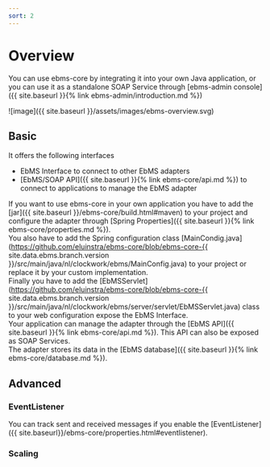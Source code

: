 ```yaml
---
sort: 2
---
```


# Overview
You can use ebms-core by integrating it into your own Java application, or you can use it as a standalone SOAP Service through [ebms-admin console]({{ site.baseurl }}{% link ebms-admin/introduction.md %})

![image]({{ site.baseurl }}/assets/images/ebms-overview.svg)

## Basic
It offers the following interfaces
- EbMS Interface to connect to other EbMS adapters
- [EbMS/SOAP API]({{ site.baseurl }}{% link ebms-core/api.md %}) to connect to applications to manage the EbMS adapter  

If you want to use ebms-core in your own application you have to add the [jar]({{ site.baseurl }}/ebms-core/build.html#maven) to your project and configure the adapter through [Spring Properties]({{ site.baseurl }}{% link ebms-core/properties.md %}).  
You also have to add the Spring configuration class [MainCondig.java](https://github.com/eluinstra/ebms-core/blob/ebms-core-{{ site.data.ebms.branch.version }}/src/main/java/nl/clockwork/ebms/MainConfig.java) to your project or replace it by your custom implementation.  
Finally you have to add the [EbMSServlet](https://github.com/eluinstra/ebms-core/blob/ebms-core-{{ site.data.ebms.branch.version }}/src/main/java/nl/clockwork/ebms/server/servlet/EbMSServlet.java) class to your web configuration expose the EbMS Interface.  
Your application can manage the adapter through the [EbMS API]({{ site.baseurl }}{% link ebms-core/api.md %}). This API can also be exposed as SOAP Services.  
The adapter stores its data in the [EbMS database]({{ site.baseurl }}{% link ebms-core/database.md %}).  

## Advanced
### EventListener
You can track sent and received messages if you enable the [EventListener]({{ site.baseurl}}/ebms-core/properties.html#eventlistener).

### Scaling
